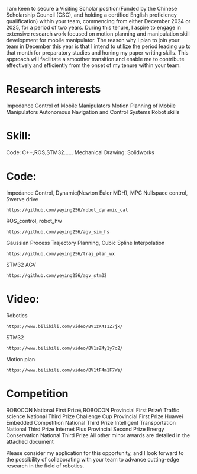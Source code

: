 
I am keen to secure a Visiting Scholar position(Funded by the Chinese Scholarship Council (CSC), and holding a certified English proficiency qualification) within your team, commencing from either December 2024 or 2025, for a period of two years. During this tenure, I aspire to engage in extensive research work focused on motion planning and manipulation skill development for mobile manipulator. 
The reason why I plan to join your team in December this year is that I intend to utilize the period leading up to that month for preparatory studies and honing my paper writing skills. This approach will facilitate a smoother transition and enable me to contribute effectively and efficiently from the onset of my tenure within your team.

# Research interests
Impedance Control of Mobile Manipulators 
Motion Planning of Mobile Manipulators
Autonomous Navigation and Control Systems
Robot skills


# Skill:
Code: C++,ROS,STM32……
Mechanical Drawing: Solidworks

# Code: 
Impedance Control, Dynamic(Newton Euler MDH), MPC Nullspace control, Swerve drive	
```
https://github.com/yeying256/robot_dynamic_cal
```
ROS_control, robot_hw 
```
https://github.com/yeying256/agv_sim_hs
```
Gaussian Process Trajectory Planning, Cubic Spline Interpolation		
```
https://github.com/yeying256/traj_plan_wx
```
STM32 AGV
```
https://github.com/yeying256/agv_stm32
```
# Video:
Robotics	 							
```
https://www.bilibili.com/video/BV1zK411Z7jx/
```
STM32
```
https://www.bilibili.com/video/BV1sZ4y1y7o2/
```
Motion plan
```
https://www.bilibili.com/video/BV1tF4m1F7Ws/
```

# Competition
ROBOCON			                  National First Prize\\
ROBOCON			                  Provincial First Prize\\ 
Traffic science			          National Third Prize
Challenge Cup 			          Provincial First Prize
Huawei Embedded Competition 	National Third Prize
Intelligent Transportation 		National Third Prize
Internet Plus			            Provincial Second Prize
Energy Conservation		        National Third Prize
All other minor awards are detailed in the attached document 

Please consider my application for this opportunity, and I look forward to the possibility of collaborating with your team to advance cutting-edge research in the field of robotics.
